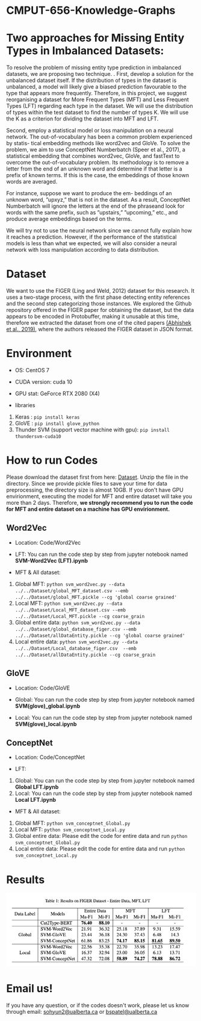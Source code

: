 # CMPUT-656-Knowledge-Graphs
# Two approaches for Missing Entity Types in Imbalanced Datasets:
To resolve the problem of missing entity type prediction in imbalanced datasets, we are proposing two technique. . First, develop a solution for the unbalanced dataset itself. If the distribution of types in the dataset is unbalanced, a model will likely give a biased prediction favourable to the
type that appears more frequently. Therefore, in this project, we suggest reorganising a dataset for More Frequent Types (MFT) and Less Frequent
Types (LFT) regarding each type in the dataset. We will use the distribution of types within the test dataset to find the number of types K. We will use the K as a criterion for dividing the dataset into MFT and LFT. 

Second, employ a statistical model or loss manipulation on a neural network. The out-of-vocabulary has been a common problem experienced by statis-
tical embedding methods like word2vec and GloVe. To solve the problem, we aim to use ConceptNet
Numberbatch (Speer et al., 2017), a statistical embedding that combines word2vec, GloVe, and fastText to overcome the out-of-vocabulary problem. Its methodology is to remove a letter from the end of an unknown word and determine if that letter is a prefix of known terms. If this is the case, the embeddings of those known words are averaged.

For instance, suppose we want to produce the em-
beddings of an unknown word, ”upxyz,” that is not
in the dataset. As a result, ConceptNet Numberbatch will ignore the letters at the end of the phraseand look for words with the same prefix, such as
”upstairs,” ”upcoming,” etc., and produce average embeddings based on the terms. 

We will try not to use the neural network since we cannot fully explain how it reaches a prediction. However, if the performance of the statistical models is less than what we expected, we will also consider a neural network with loss manipulation according to data
distribution.


# Dataset
We want to use the FIGER (Ling and Weld, 2012) dataset for this research. It uses a two-stage process, with the first phase detecting entity references and the second step categorizing those instances. We explored the Github repository offered in the FIGER paper for obtaining the dataset, but the data
appears to be encoded in Protobuffer, making it unusable at this time, therefore we extracted the dataset from one of the cited papers [(Abhishek
et al., 2019)](https://arxiv.org/abs/1904.13178), where the authors released the FIGER dataset in JSON format. 

# Environment

* OS: CentOS 7

* CUDA version: cuda 10

* GPU stat: GeForce RTX 2080 (X4)

* libraries
1. Keras : `pip install keras`
2. GloVE : `pip install glove_python` 
3. Thunder SVM (support vector machine with gpu): `pip install thundersvm-cuda10`

# How to run Codes

Please download the dataset first from here: [Dataset](https://drive.google.com/file/d/16ggwuafU_uDvMKx_NOQRnTvl0tcA9OX-/view?usp=sharing). Unzip the file in the directory. Since we provide pickle files to save your time for data preprocessing, the directory size is almost 10GB.
If you don't have GPU envirionment, executing the model for MFT and entire dataset will take you more than 2 days. Therefore, **we strongly recommend you to run the code for MFT and entire dataset on a machine has GPU envirionment.**

## Word2Vec
* Location: Code/Word2Vec

* LFT: You can run the code step by step from jupyter notebook named **SVM-Word2Vec (LFT).ipynb**

* MFT & All dataset:
1) Global MFT: `python svm_word2vec.py --data ../../Dataset/global_MFT_dataset.csv --emb ../../Dataset/global_MFT.pickle --cg 'global coarse grained'`
2) Local MFT: `python svm_word2vec.py --data ../../Dataset/Local_MFT_dataset.csv --emb ../../Dataset/Local_MFT.pickle --cg coarse_grain`
3) Global entire data: `python svm_word2vec.py --data ../../Dataset/global_database_figer.csv --emb ../../Dataset/allDataEntity.pickle --cg 'global coarse grained'`
5) Local entire data: `python svm_word2vec.py --data ../../Dataset/Local_database_figer.csv  --emb ../../Dataset/allDataEntity.pickle --cg coarse_grain`

## GloVE
* Location: Code/GloVE

* Global: You can run the code step by step from jupyter notebook named **SVM(glove)_global.ipynb**

* Local: You can run the code step by step from jupyter notebook named **SVM(glove)_local.ipynb**

## ConceptNet
* Location: Code/ConceptNet

* LFT: 
1) Global: You can run the code step by step from jupyter notebook named **Global LFT.ipynb**
2) Local: You can run the code step by step from jupyter notebook named **Local LFT.ipynb**

* MFT & All dataset:
1) Global MFT: `python svm_conceptnet_Global.py`
2) Local MFT: `python svm_conceptnet_Local.py`
3) Global entire data: Please edit the code for entire data and run `python svm_conceptnet_Global.py`
4) Local entire data: Please edit the code for entire data and run `python svm_conceptnet_Local.py`

# Results

![](/results.png)

# Email us!

If you have any question, or if the codes doesn't work, please let us know through email: sohyun2@ualberta.ca or bspatel@ualberta.ca
